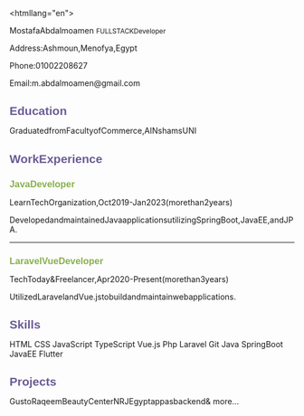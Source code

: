 <!DOCTYPEhtml>
<htmllang="en">
<head>
<metacharset="UTF-8"/>
<title>MostafaAbdalmoamen-CV</title>
<linkrel="stylesheet"href="https://cdnjs.cloudflare.com/ajax/libs/font-awesome/5.15.4/css/all.min.css"/>
<style>
@mediaprint{
@page{
margin:0;
size:a4;
padding:0;
}
}

body{
font-family:Arial,sans-serif;
margin:0;
padding:0;
background-color:#f5f5f5;
color:#333;
font-weight:bold;
}
.container{
width:90%;
margin:5pxauto;
background-color:#fff;
padding:20px;
border-radius:8px;
box-shadow:0010pxrgba(0,0,0,0.1);
}
h1,
h2,
h3{
color:#4caf50;
font-family:Verdana,sans-serif;
margin-bottom:0;
border-bottom:2pxsolid#75f306;
width:fit-content;
}

.contact-info,
hr,
.skills{
border-bottom:2pxsolid#4caf50;
}
ul{
list-style-type:none;
padding-left:0;
display:flex;
flex-wrap:wrap;
}
ul:last-of-typeli{
margin:5pxauto;
padding:8px;
border-radius:20px;
display:flex;
align-items:center;
justify-content:space-around;
}
.skillsli{
margin:5pxauto;
padding:8px;
border-radius:20px;
color:#fff;
height:30px;
width:150px;
display:flex;
align-items:center;
justify-content:space-around;
}
.html{
background-color:#ef5350;
}
.css{
background-color:#42a5f5;
}
.js{
background-color:#66bb6a;
}
.ts{
background-color:#ffa726;
}
.vuejs{
background-color:#7e57c2;
}
.laravel{
background-color:#ff7043;
}
.git{
background-color:#78909c;
}
.Php{
background-color:#19465c;
}
.java{
background-color:#ffa726;
}
.springBoot{
background-color:#66bb6a;
}
.jee{
background-color:#42a5f5;
}

.jpa{
background-color:#ef5350;
}
.angular{
background-color:#ff7043;
}
.flutter{
background-color:#a94f34;
}

.fab{
font-size:28px;
margin-right:5px;
}
.icon{
height:28px;
width:28px;
}
h1{
color:#ff6f61;
}
h2{
color:#6b5b95;
}
h3{
color:#88b04b;
}
</style>
</head>
<body>
<divclass="container">
<h1style="margin-bottom:0">MostafaAbdalmoamen</h1>
<small>FULLSTACKDeveloper</small>
<divclass="contact-info">
<p>Address:Ashmoun,Menofya,Egypt</p>
<p>Phone:01002208627</p>
<p>Email:m.abdalmoamen@gmail.com</p>
</div>
<divclass="contact-info">
<h2>Education</h2>
<p>GraduatedfromFacultyofCommerce,AINshamsUNI</p>
</div>
<h2>WorkExperience</h2>
<divclass="work-experiencecontact-info">
<h3>JavaDeveloper</h3>
<p>LearnTechOrganization,Oct2019-Jan2023(morethan2years)</p>
<p>
DevelopedandmaintainedJavaapplicationsutilizingSpringBoot,JavaEE,andJPA.
</p>
<hr/>
<h3>LaravelVueDeveloper</h3>
<p>TechToday&Freelancer,Apr2020-Present(morethan3years)</p>
<p>
UtilizedLaravelandVue.jstobuildandmaintainwebapplications.
</p>
</div>
<h2>Skills</h2>
<divclass="skills">
<ul>
<liclass="html"><iclass="iconfabfa-html5"></i>HTML</li>
<liclass="css"><iclass="iconfabfa-css3-alt"></i>CSS</li>
<liclass="js"><iclass="iconfabfa-js"></i>JavaScript</li>
<liclass="ts"><iclass="iconfabfa-react"></i>TypeScript</li>
<liclass="vuejs"><iclass="iconfabfa-vuejs"></i>Vue.js</li>
<liclass="Php"><iclass="iconfabfa-php"></i>Php</li>
<liclass="laravel"><iclass="iconfabfa-laravel"></i>Laravel</li>
<liclass="git"><iclass="iconfabfa-git"></i>Git</li>
<liclass="java"><iclass="iconfabfa-java"></i>Java</li>
<liclass="springBoot">
<iclass="iconfabfa-java"></i>SpringBoot
</li>
<liclass="jee"><iclass="iconfabfa-java"></i>JavaEE</li>
<liclass="flutter">
<imgsrc="https://docs.flutter.dev/assets/images/shared/brand/flutter/logo/flutter-logomark-320px.png"class="icon"/>Flutter
</li>
</ul>
</div>
<h2>Projects</h2>
<divclass="">
<ul>
<li><ahref="https://gusto.codies.cloud">Gusto</a></li>
<li><ahref="https://raqeem.codies.cloud">Raqeem</a></li>
<li><ahref="https://beautytoday.codies.cloud">BeautyCenter</a></li>
<li>
NRJEgyptappasbackend&
<astyle="margin-left:5px;text-decoration:none"href="https://https://github.com/mabdalmoamen">
more...</a
>
</li>
</ul>
</div>
</div>
</body>
</html>

